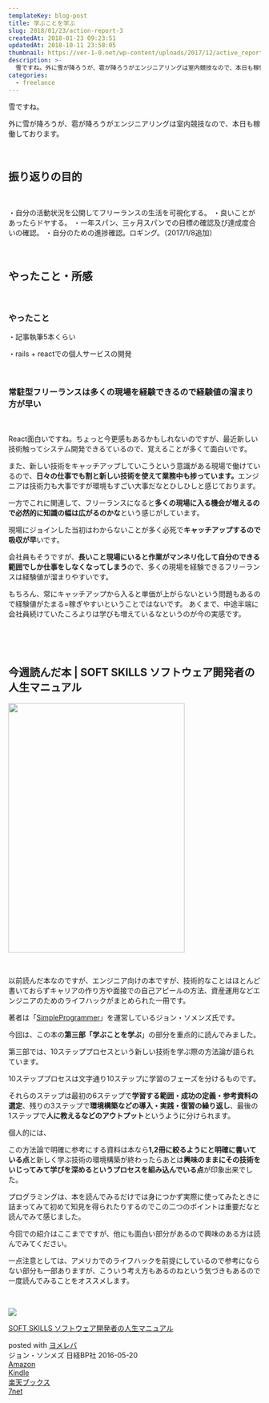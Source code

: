 ```yaml
---
templateKey: blog-post
title: 学ぶことを学ぶ
slug: 2018/01/23/action-report-3
createdAt: 2018-01-23 09:23:51
updatedAt: 2018-10-11 23:58:05
thumbnail: https://ver-1-0.net/wp-content/uploads/2017/12/active_report.jpg
description: >-
  雪ですね。外に雪が降ろうが、雹が降ろうがエンジニアリングは室内競技なので、本日も稼働しております。
categories:
  - freelance
---
```


雪ですね。

外に雪が降ろうが、雹が降ろうがエンジニアリングは室内競技なので、本日も稼働しております。

&nbsp;
<h2 id="toc_id_1">振り返りの目的</h2>
&nbsp;

・自分の活動状況を公開してフリーランスの生活を可視化する。
・良いことがあったらドヤする。
・一年スパン、三ヶ月スパンでの目標の確認及び達成度合いの確認。
・自分のための進捗確認。ロギング。（2017/1/8追加）

&nbsp;
<h2>やったこと・所感</h2>
&nbsp;
<h3>やったこと</h3>
・記事執筆5本くらい

・rails + reactでの個人サービスの開発

&nbsp;
<h3>常駐型フリーランスは多くの現場を経験できるので経験値の溜まり方が早い</h3>
&nbsp;

React面白いですね。ちょっと今更感もあるかもしれないのですが、最近新しい技術触ってシステム開発できるているので、覚えることが多くて面白いです。

また、新しい技術をキャッチアップしていこうという意識がある現場で働けているので、<strong>日々の仕事でも割と新しい技術を使えて業務中も捗っています。</strong>エンジニアは技術力も大事ですが環境もすごい大事だなとひしひしと感じております。

一方でこれに関連して、フリーランスになると<strong>多くの現場に入る機会が増えるので必然的に知識の幅は広がるのかな</strong>という感じがしています。

現場にジョインした当初はわからないことが多く必死で<strong>キャッチアップするので吸収が早</strong>いです。

会社員もそうですが、<strong>長いこと現場にいると作業がマンネリ化して自分のできる範囲でしか仕事をしなくなってしまう</strong>ので、多くの現場を経験できるフリーランスは経験値が溜まりやすいです。

もちろん、常にキャッチアップから入ると単価が上がらないという問題もあるので経験値がたまる=稼ぎやすいということではないです。
あくまで、中途半端に会社員続けていたころよりは学びも増えているなというのが今の実感です。

&nbsp;

&nbsp;
<h2>今週読んだ本 | SOFT SKILLS ソフトウェア開発者の人生マニュアル</h2>
<a href="https://ver-1-0.net/2018/01/23/action-report-3/soft-skill/" rel="attachment wp-att-1873"><img class="alignnone size-full wp-image-1873" src="https://ver-1-0.net/wp-content/uploads/2018/01/soft-skill.jpg" alt="" width="352" height="499" /></a>

&nbsp;

以前読んだ本なのですが、エンジニア向けの本ですが、技術的なことはほとんど書いておらずキャリアの作り方や面接での自己アピールの方法、資産運用などエンジニアのためのライフハックがまとめられた一冊です。

著者は「<a href="https://simpleprogrammer.com/">SimpleProgrammer</a>」を運営しているジョン・ソメンズ氏です。

今回は、この本の<strong>第三部「学ぶことを学ぶ</strong>」の部分を重点的に読んでみました。

第三部では、10ステッププロセスという新しい技術を学ぶ際の方法論が語られています。

10ステッププロセスは文字通り10ステップに学習のフェーズを分けるものです。

それらのステップは最初の6ステップで<strong>学習する範囲・成功の定義・参考資料の選定</strong>、残りの3ステップで<strong>環境構築などの導入・実践・復習の繰り返し</strong>、最後の1ステップで<strong>人に教えるなどのアウトプット</strong>というように分けられます。

個人的には、

この方法論で明確に参考にする資料は本なら<strong>1,2冊に絞るようにと明確に書いている点</strong>と新しく学ぶ技術の環境構築が終わったらあとは<strong>興味のままにその技術をいじってみて学びを深めるというプロセスを組み込んでいる点</strong>が印象出来でした。

プログラミングは、本を読んでみるだけでは身につかず実際に使ってみたときに詰まってみて初めて知見を得られたりするのでこの二つのポイントは重要だなと読んでみて感じました。

今回での紹介はここまでですが、他にも面白い部分があるので興味のある方は読んでみてください。

一点注意としては、アメリカでのライフハックを前提にしているので参考にならない部分も一部ありますが、こういう考え方もあるのねという気づきもあるので一度読んでみることをオススメします。

&nbsp;
<div class="cstmreba">
<div class="booklink-box">
<div class="booklink-image"><a href="http://www.amazon.co.jp/exec/obidos/asin/4822251551/llg01-22/" target="_blank" rel="noopener"><img style="border: none;" src="https://images-fe.ssl-images-amazon.com/images/I/51dyjeO1dzL._SL320_.jpg" /></a></div>
<div class="booklink-info">
<div class="booklink-name">

<a href="http://www.amazon.co.jp/exec/obidos/asin/4822251551/llg01-22/" target="_blank" rel="noopener">SOFT SKILLS ソフトウェア開発者の人生マニュアル</a>
<div class="booklink-powered-date">posted with <a href="https://yomereba.com" target="_blank" rel="nofollow noopener">ヨメレバ</a></div>
</div>
<div class="booklink-detail">ジョン・ソンメズ 日経BP社 2016-05-20</div>
<div class="booklink-link2">
<div class="shoplinkamazon"><a href="http://www.amazon.co.jp/exec/obidos/asin/4822251551/llg01-22/" target="_blank" rel="noopener">Amazon</a></div>
<div class="shoplinkkindle"><a href="http://www.amazon.co.jp/exec/obidos/ASIN/B01GDS0994/llg01-22/" target="_blank" rel="noopener">Kindle</a></div>
<div class="shoplinkrakuten"><a href="https://hb.afl.rakuten.co.jp/hgc/163854b7.d97e8d5b.163854b8.3c41ae34/?pc=http%3A%2F%2Fbooks.rakuten.co.jp%2Frb%2F14141677%2F%3Fscid%3Daf_ich_link_urltxt%26m%3Dhttp%3A%2F%2Fm.rakuten.co.jp%2Fev%2Fbook%2F" target="_blank" rel="noopener">楽天ブックス</a></div>
<div class="shoplinkseven"><a href="https://px.a8.net/svt/ejp?a8mat=2TXHHI+FDP7OQ+2N1Y+BW8O2&amp;a8ejpredirect=http%3A%2F%2F7af-ent.omni7.jp%2Frelay%2Faffiliate%2FentranceProcess.do%3Furl%3Dhttp%253A%252F%252F7net.omni7.jp%252Fsearch%252F%253FsearchKeywordFlg%253D1%2526keyword%253D4-82-225155-0%252520%25257C%2525204-822-25155-0%252520%25257C%2525204-8222-5155-0%252520%25257C%2525204-82225-155-0%252520%25257C%2525204-822251-55-0%252520%25257C%2525204-8222515-5-0" target="_blank" rel="noopener">7net</a><img src="https://www17.a8.net/0.gif?a8mat=2TXHHI+FDP7OQ+2N1Y+BW8O2" alt="" width="1" height="1" border="0" /></div>
</div>
</div>
<div class="booklink-footer"></div>
</div>
</div>
&nbsp;

&nbsp;

&nbsp;
